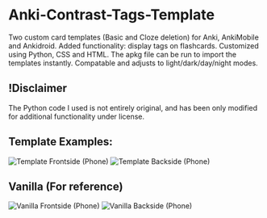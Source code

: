 # Anki-Contrast-Tags-Template
Two custom card templates (Basic and Cloze deletion) for Anki, AnkiMobile and Ankidroid. Added functionality: display tags on flashcards. Customized using Python, CSS and HTML. The apkg file can be run to import the templates instantly. Compatable and adjusts to light/dark/day/night modes. 

## !Disclaimer 
The Python code I used is not entirely original, and has been only modified for additional functionality under license. 

## Template Examples: 
![Template Frontside (Phone)](https://user-images.githubusercontent.com/84493656/222881547-7cef60a3-4e20-4204-a77f-0bbab36affc2.png)
![Template Backside (Phone)](https://user-images.githubusercontent.com/84493656/222881546-f1e0f845-e044-4a1f-bd26-50931338c664.png)

## Vanilla (For reference)
![Vanilla Frontside (Phone)](https://user-images.githubusercontent.com/84493656/222881549-db3880bc-ce0f-4d90-9ff4-d7e4bb211aa1.png)
![Vanilla Backside (Phone)](https://user-images.githubusercontent.com/84493656/222881548-2881a462-ed56-462c-8c4a-703fb942dbd0.png)

